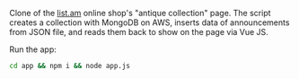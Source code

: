 Clone of the [list.am](https:/list.am) online shop's "antique collection" page.
The script creates a collection with MongoDB on AWS, inserts data of announcements from JSON file, and reads them back to show on the page via Vue JS. 

Run the app:
```sh
cd app && npm i && node app.js
```
